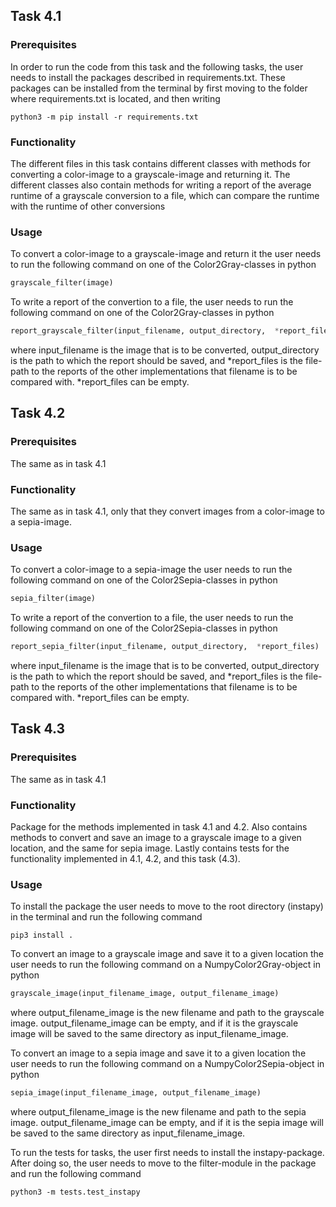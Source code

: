## Task 4.1

### Prerequisites

In order to run the code from this task and the following tasks, the user needs to install the packages described in requirements.txt. These packages can be installed from the terminal by first moving to the folder where requirements.txt is located, and then writing

```
python3 -m pip install -r requirements.txt
```

### Functionality 

The different files in this task contains different classes with methods for converting a color-image to a grayscale-image and returning it. The different classes also contain methods for writing a report of the average runtime of a grayscale conversion to a file, which can compare the runtime with the runtime of other conversions

### Usage

To convert a color-image to a grayscale-image and return it the user needs to run the following command on one of the Color2Gray-classes in python

```python
grayscale_filter(image)
```

To write a report of the convertion to a file, the user needs to run the following command on one of the Color2Gray-classes in python

```python
report_grayscale_filter(input_filename, output_directory,  *report_files)
```

where input_filename is the image that is to be converted, output_directory is the path to which the report should be saved, and *report_files is the file-path to the reports of the other implementations that filename is to be compared with. *report_files can be empty.


## Task 4.2

### Prerequisites

The same as in task 4.1

### Functionality 

The same as in task 4.1, only that they convert images from a color-image to a sepia-image.

### Usage

To convert a color-image to a sepia-image the user needs to run the following command on one of the Color2Sepia-classes in python

```python
sepia_filter(image)
```

To write a report of the convertion to a file, the user needs to run the following command on one of the Color2Sepia-classes in python

```python
report_sepia_filter(input_filename, output_directory,  *report_files)
```

where input_filename is the image that is to be converted, output_directory is the path to which the report should be saved, and *report_files is the file-path to the reports of the other implementations that filename is to be compared with. *report_files can be empty.


## Task 4.3

### Prerequisites

The same as in task 4.1

### Functionality

Package for the methods implemented in task 4.1 and 4.2. Also contains methods to convert and save an image to a grayscale image to a given location, and the same for sepia image. Lastly contains tests for the functionality implemented in 4.1, 4.2, and this task (4.3). 

### Usage

To install the package the user needs to move to the root directory (instapy) in the terminal and run the following command

```
pip3 install .
```

To convert an image to a grayscale image and save it to a given location the user needs to run the following command on a NumpyColor2Gray-object in python

```python
grayscale_image(input_filename_image, output_filename_image)
```

where output_filename_image is the new filename and path to the grayscale image. output_filename_image can be empty, and if it is the grayscale image will be saved to the same directory as input_filename_image.

To convert an image to a sepia image and save it to a given location the user needs to run the following command on a NumpyColor2Sepia-object in python

```python
sepia_image(input_filename_image, output_filename_image)
```

where output_filename_image is the new filename and path to the sepia image. output_filename_image can be empty, and if it is the sepia image will be saved to the same directory as input_filename_image.

To run the tests for tasks, the user first needs to install the instapy-package. After doing so, the user needs to move to the filter-module in the package and run the following command

```
python3 -m tests.test_instapy
```